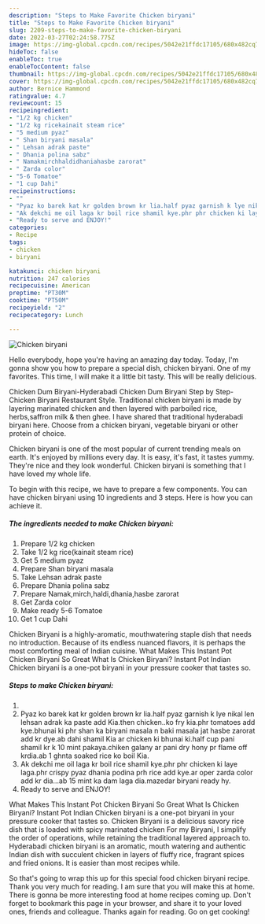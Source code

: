 ```yaml
---
description: "Steps to Make Favorite Chicken biryani"
title: "Steps to Make Favorite Chicken biryani"
slug: 2209-steps-to-make-favorite-chicken-biryani
date: 2022-03-27T02:24:58.775Z
image: https://img-global.cpcdn.com/recipes/5042e21ffdc17105/680x482cq70/chicken-biryani-recipe-main-photo.jpg
hideToc: false
enableToc: true
enableTocContent: false
thumbnail: https://img-global.cpcdn.com/recipes/5042e21ffdc17105/680x482cq70/chicken-biryani-recipe-main-photo.jpg
cover: https://img-global.cpcdn.com/recipes/5042e21ffdc17105/680x482cq70/chicken-biryani-recipe-main-photo.jpg
author: Bernice Hammond
ratingvalue: 4.7
reviewcount: 15
recipeingredient:
- "1/2 kg chicken"
- "1/2 kg ricekainait steam rice"
- "5 medium pyaz"
- " Shan biryani masala"
- " Lehsan adrak paste"
- " Dhania polina sabz"
- " Namakmirchhaldidhaniahasbe zarorat"
- " Zarda color"
- "5-6 Tomatoe"
- "1 cup Dahi"
recipeinstructions:
- ""
- "Pyaz ko barek kat kr golden brown kr lia.half pyaz garnish k lye nikal len lehsan adrak ka paste add Kia.then chicken..ko fry kia.phr tomatoes add kye.bhunai ki phr shan ka biryani masala n baki masala jat hasbe zarorat add kr dye.ab dahi shamil Kia ar chicken ki bhunai ki.half cup pani shamil kr k 10 mint pakaya.chiken galany ar pani dry hony pr flame off krdia.ab 1 ghnta soaked rice ko boil Kia."
- "Ak dekchi me oil laga kr boil rice shamil kye.phr phr chicken ki laye laga.phr crispy pyaz dhania podina prh rice add kye.ar oper zarda color add kr dia...ab 15 mint ka dam laga dia.mazedar biryani ready hy."
- "Ready to serve and ENJOY!"
categories:
- Recipe
tags:
- chicken
- biryani

katakunci: chicken biryani 
nutrition: 247 calories
recipecuisine: American
preptime: "PT30M"
cooktime: "PT50M"
recipeyield: "2"
recipecategory: Lunch

---
```



![Chicken biryani](https://img-global.cpcdn.com/recipes/5042e21ffdc17105/680x482cq70/chicken-biryani-recipe-main-photo.jpg)

Hello everybody, hope you're having an amazing day today. Today, I'm gonna show you how to prepare a special dish, chicken biryani. One of my favorites. This time, I will make it a little bit tasty. This will be really delicious.

Chicken Dum Biryani-Hyderabadi Chicken Dum Biryani Step by Step-Chicken Biryani Restaurant Style. Traditional chicken biryani is made by layering marinated chicken and then layered with parboiled rice, herbs,saffron milk &amp; then ghee. I have shared that traditional hyderabadi biryani here. Choose from a chicken biryani, vegetable biryani or other protein of choice.

Chicken biryani is one of the most popular of current trending meals on earth. It's enjoyed by millions every day. It is easy, it's fast, it tastes yummy. They're nice and they look wonderful. Chicken biryani is something that I have loved my whole life.


To begin with this recipe, we have to prepare a few components. You can have chicken biryani using 10 ingredients and 3 steps. Here is how you can achieve it.

<!--inarticleads1-->

##### The ingredients needed to make Chicken biryani:

1. Prepare 1/2 kg chicken
1. Take 1/2 kg rice(kainait steam rice)
1. Get 5 medium pyaz
1. Prepare  Shan biryani masala
1. Take  Lehsan adrak paste
1. Prepare  Dhania polina sabz
1. Prepare  Namak,mirch,haldi,dhania,hasbe zarorat
1. Get  Zarda color
1. Make ready 5-6 Tomatoe
1. Get 1 cup Dahi


Chicken Biryani is a highly-aromatic, mouthwatering staple dish that needs no introduction. Because of its endless nuanced flavors, it is perhaps the most comforting meal of Indian cuisine. What Makes This Instant Pot Chicken Biryani So Great What Is Chicken Biryani? Instant Pot Indian Chicken biryani is a one-pot biryani in your pressure cooker that tastes so. 

<!--inarticleads2-->

##### Steps to make Chicken biryani:

1. 
1. Pyaz ko barek kat kr golden brown kr lia.half pyaz garnish k lye nikal len lehsan adrak ka paste add Kia.then chicken..ko fry kia.phr tomatoes add kye.bhunai ki phr shan ka biryani masala n baki masala jat hasbe zarorat add kr dye.ab dahi shamil Kia ar chicken ki bhunai ki.half cup pani shamil kr k 10 mint pakaya.chiken galany ar pani dry hony pr flame off krdia.ab 1 ghnta soaked rice ko boil Kia.
1. Ak dekchi me oil laga kr boil rice shamil kye.phr phr chicken ki laye laga.phr crispy pyaz dhania podina prh rice add kye.ar oper zarda color add kr dia...ab 15 mint ka dam laga dia.mazedar biryani ready hy.
1. Ready to serve and ENJOY!

What Makes This Instant Pot Chicken Biryani So Great What Is Chicken Biryani? Instant Pot Indian Chicken biryani is a one-pot biryani in your pressure cooker that tastes so. Chicken Biryani is a delicious savory rice dish that is loaded with spicy marinated chicken For my Biryani, I simplify the order of operations, while retaining the traditional layered approach to. Hyderabadi chicken biryani is an aromatic, mouth watering and authentic Indian dish with succulent chicken in layers of fluffy rice, fragrant spices and fried onions. It is easier than most recipes while. 

So that's going to wrap this up for this special food chicken biryani recipe. Thank you very much for reading. I am sure that you will make this at home. There is gonna be more interesting food at home recipes coming up. Don't forget to bookmark this page in your browser, and share it to your loved ones, friends and colleague. Thanks again for reading. Go on get cooking!
